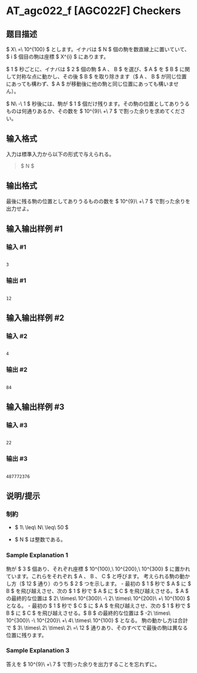 # AT_agc022_f [AGC022F] Checkers

## 题目描述

[problemUrl]: https://atcoder.jp/contests/agc022/tasks/agc022_f

$ X\ =\ 10^{100} $ とします。イナバは $ N $ 個の駒を数直線上に置いていて、$ i $ 個目の駒は座標 $ X^{i} $ にあります。

$ 1 $ 秒ごとに、イナバは $ 2 $ 個の駒 $ A $、$ B $ を選び、$ A $ を $ B $ に関して対称な点に動かし、その後 $ B $ を取り除きます（$ A $、$ B $ が同じ位置にあっても構わず、$ A $ が移動後に他の駒と同じ位置にあっても構いません）。

$ N\ -\ 1 $ 秒後には、駒が $ 1 $ 個だけ残ります。その駒の位置としてありうるものは何通りあるか、その数を $ 10^{9}\ +\ 7 $ で割った余りを求めてください。

## 输入格式

入力は標準入力から以下の形式で与えられる。

> $ N $

## 输出格式

最後に残る駒の位置としてありうるものの数を $ 10^{9}\ +\ 7 $ で割った余りを出力せよ。

## 输入输出样例 #1

### 输入 #1

```
3
```

### 输出 #1

```
12
```

## 输入输出样例 #2

### 输入 #2

```
4
```

### 输出 #2

```
84
```

## 输入输出样例 #3

### 输入 #3

```
22
```

### 输出 #3

```
487772376
```

## 说明/提示

### 制約

- $ 1\ \leq\ N\ \leq\ 50 $
- $ N $ は整数である。

### Sample Explanation 1

駒が $ 3 $ 個あり、それぞれ座標 $ 10^{100},\ 10^{200},\ 10^{300} $ に置かれています。これらをそれぞれ $ A $、$ B $、$ C $ と呼びます。 考えられる駒の動かし方（$ 12 $ 通り）のうち $ 2 $ つを示します。 - 最初の $ 1 $ 秒で $ A $ に $ B $ を飛び越えさせ、次の $ 1 $ 秒で $ A $ に $ C $ を飛び越えさせる。$ A $ の最終的な位置は $ 2\ \times\ 10^{300}\ -\ 2\ \times\ 10^{200}\ +\ 10^{100} $ となる。 - 最初の $ 1 $ 秒で $ C $ に $ A $ を飛び越えさせ、次の $ 1 $ 秒で $ B $ に $ C $ を飛び越えさせる。$ B $ の最終的な位置は $ -2\ \times\ 10^{300}\ -\ 10^{200}\ +\ 4\ \times\ 10^{100} $ となる。 駒の動かし方は合計で $ 3\ \times\ 2\ \times\ 2\ =\ 12 $ 通りあり、そのすべてで最後の駒は異なる位置に残ります。

### Sample Explanation 3

答えを $ 10^{9}\ +\ 7 $ で割った余りを出力することを忘れずに。